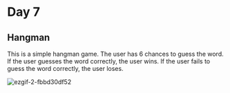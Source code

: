 # Day 7

## Hangman 
This is a simple hangman game. The user has 6 chances to guess the word. If the user guesses the word correctly, the user wins. If the user fails to guess the word correctly, the user loses.


![ezgif-2-fbbd30df52](https://user-images.githubusercontent.com/104169955/221437867-f40769c7-00e8-47b8-a695-107330a68b30.gif)
